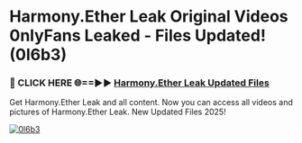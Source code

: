 # Harmony.Ether Leak Original Videos 0nlyFans Leaked - Files Updated! (0l6b3)

<h3>🔴 CLICK HERE 🌐==►► <a href="https://tinyurl.com/3hn5wdd3" rel="nofollow">Harmony.Ether Leak Updated Files</a></h3>

Get Harmony.Ether Leak and all content. Now you can access all videos and pictures of Harmony.Ether Leak. New Updated Files 2025!

[![0l6b3](https://i.imgur.com/4HnBqBT.gif)](https://tinyurl.com/3hn5wdd3)
